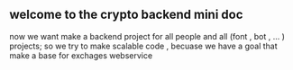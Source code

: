 ## welcome to the crypto backend mini doc

now we want make a backend project for all people and all (font , bot , ... ) projects;
so we try to make scalable code , becuase we have a goal that make a base for exchages webservice
